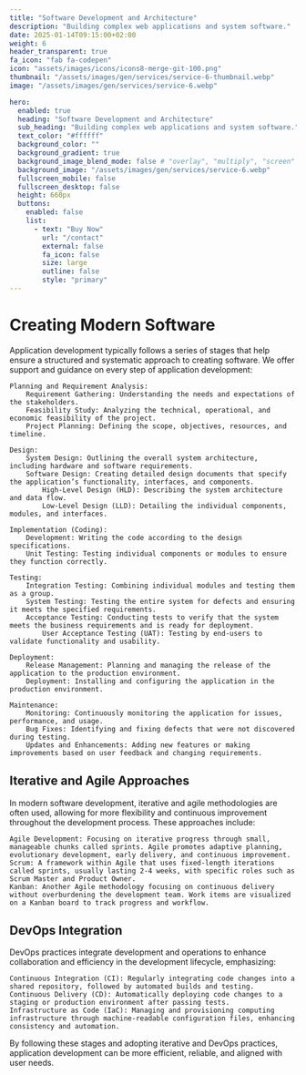 ```yaml
---
title: "Software Development and Architecture"
description: "Building complex web applications and system software."
date: 2025-01-14T09:15:00+02:00
weight: 6
header_transparent: true
fa_icon: "fab fa-codepen"
icon: "assets/images/icons/icons8-merge-git-100.png"
thumbnail: "/assets/images/gen/services/service-6-thumbnail.webp"
image: "/assets/images/gen/services/service-6.webp"

hero:
  enabled: true
  heading: "Software Development and Architecture"
  sub_heading: "Building complex web applications and system software."
  text_color: "#ffffff"
  background_color: ""
  background_gradient: true
  background_image_blend_mode: false # "overlay", "multiply", "screen"
  background_image: "/assets/images/gen/services/service-6.webp"
  fullscreen_mobile: false
  fullscreen_desktop: false
  height: 660px
  buttons:
    enabled: false
    list:
      - text: "Buy Now"
        url: "/contact"
        external: false
        fa_icon: false
        size: large
        outline: false
        style: "primary"
---
```


# Creating Modern Software

Application development typically follows a series of stages that help ensure a structured and systematic approach to creating software. We offer support and guidance on every step of application development:

    Planning and Requirement Analysis:
        Requirement Gathering: Understanding the needs and expectations of the stakeholders.
        Feasibility Study: Analyzing the technical, operational, and economic feasibility of the project.
        Project Planning: Defining the scope, objectives, resources, and timeline.

    Design:
        System Design: Outlining the overall system architecture, including hardware and software requirements.
        Software Design: Creating detailed design documents that specify the application’s functionality, interfaces, and components.
            High-Level Design (HLD): Describing the system architecture and data flow.
            Low-Level Design (LLD): Detailing the individual components, modules, and interfaces.

    Implementation (Coding):
        Development: Writing the code according to the design specifications.
        Unit Testing: Testing individual components or modules to ensure they function correctly.

    Testing:
        Integration Testing: Combining individual modules and testing them as a group.
        System Testing: Testing the entire system for defects and ensuring it meets the specified requirements.
        Acceptance Testing: Conducting tests to verify that the system meets the business requirements and is ready for deployment.
            User Acceptance Testing (UAT): Testing by end-users to validate functionality and usability.

    Deployment:
        Release Management: Planning and managing the release of the application to the production environment.
        Deployment: Installing and configuring the application in the production environment.

    Maintenance:
        Monitoring: Continuously monitoring the application for issues, performance, and usage.
        Bug Fixes: Identifying and fixing defects that were not discovered during testing.
        Updates and Enhancements: Adding new features or making improvements based on user feedback and changing requirements.

## Iterative and Agile Approaches

In modern software development, iterative and agile methodologies are often used, allowing for more flexibility and continuous improvement throughout the development process. These approaches include:

    Agile Development: Focusing on iterative progress through small, manageable chunks called sprints. Agile promotes adaptive planning, evolutionary development, early delivery, and continuous improvement.
    Scrum: A framework within Agile that uses fixed-length iterations called sprints, usually lasting 2-4 weeks, with specific roles such as Scrum Master and Product Owner.
    Kanban: Another Agile methodology focusing on continuous delivery without overburdening the development team. Work items are visualized on a Kanban board to track progress and workflow.

## DevOps Integration

DevOps practices integrate development and operations to enhance collaboration and efficiency in the development lifecycle, emphasizing:

    Continuous Integration (CI): Regularly integrating code changes into a shared repository, followed by automated builds and testing.
    Continuous Delivery (CD): Automatically deploying code changes to a staging or production environment after passing tests.
    Infrastructure as Code (IaC): Managing and provisioning computing infrastructure through machine-readable configuration files, enhancing consistency and automation.

By following these stages and adopting iterative and DevOps practices, application development can be more efficient, reliable, and aligned with user needs.